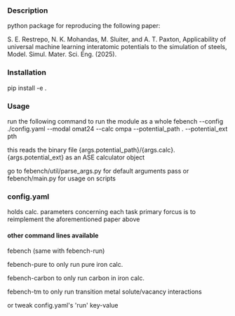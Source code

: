 ### Description
python package for reproducing the following paper: 

S. E. Restrepo, N. K. Mohandas, M. Sluiter, and A. T. Paxton, Applicability of universal machine learning interatomic potentials to the simulation of steels, Model. Simul. Mater. Sci. Eng. (2025).

### Installation
pip install -e .

### Usage
run the following  command to run the module as a whole
febench --config ./config.yaml --modal omat24 --calc ompa --potential_path . --potential_ext pth

this reads the binary file {args.potential_path}/{args.calc}.{args.potential_ext}
as an ASE calculator object

go to febench/util/parse_args.py for default arguments pass
or febench/main.py for usage on scripts

### config.yaml
holds calc. parameters concerning each task
primary forcus is to reimplement the aforementioned paper above

#### other command lines available
febench (same with febench-run)

febench-pure to only run pure iron calc.

febench-carbon to only run carbon in iron calc.

febench-tm to only run transition metal solute/vacancy interactions

or tweak config.yaml's 'run' key-value

